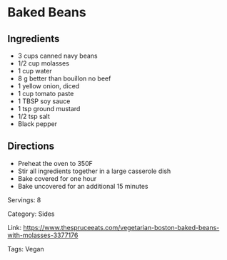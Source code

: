 # Baked Beans

## Ingredients
- 3 cups canned navy beans
- 1/2 cup molasses
- 1 cup water
- 8 g better than bouillon no beef
- 1 yellow onion, diced
- 1 cup tomato paste
- 1 TBSP soy sauce
- 1 tsp ground mustard
- 1/2 tsp salt
- Black pepper

## Directions
- Preheat the oven to 350F
- Stir all ingredients together in a large casserole dish
- Bake covered for one hour
- Bake uncovered for an additional 15 minutes

Servings: 8

Category: Sides

Link: https://www.thespruceeats.com/vegetarian-boston-baked-beans-with-molasses-3377176

Tags: Vegan
